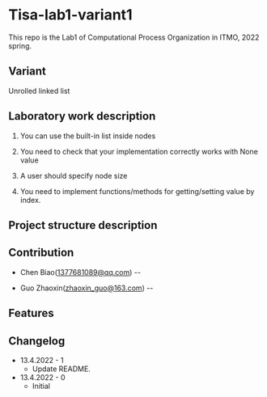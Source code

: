# Tisa-lab1-variant1
This repo is the Lab1 of Computational Process Organization in ITMO, 2022 spring.

## Variant
Unrolled linked list

## Laboratory work description
1. You can use the built-in list inside nodes

2. You need to check that your implementation correctly works with None value 

3. A user should specify node size

4. You need to implement functions/methods for getting/setting value by index.


## Project structure description

## Contribution
* Chen Biao(1377681089@qq.com) -- 

* Guo Zhaoxin(zhaoxin_guo@163.com) -- 

## Features 

## Changelog 
* 13.4.2022 - 1
  * Update README.
* 13.4.2022 - 0
  * Initial 







